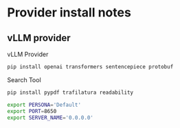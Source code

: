 # Provider install notes

## vLLM provider

vLLM Provider

```bash
pip install openai transformers sentencepiece protobuf
```

Search Tool

```bash
pip install pypdf trafilatura readability
```

```bash
export PERSONA='Default'
export PORT=8650
export SERVER_NAME='0.0.0.0'
```
